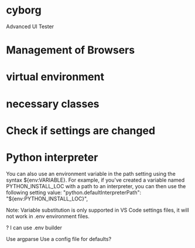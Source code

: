 # cyborg
Advanced UI Tester

# Management of Browsers
# virtual environment

# necessary classes 


# Check if settings are changed


# Python interpreter
You can also use an environment variable in the path setting using the syntax ${env:VARIABLE}. For example, if you've created a variable named PYTHON_INSTALL_LOC with a path to an interpreter, you can then use the following setting value:
"python.defaultInterpreterPath": "${env:PYTHON_INSTALL_LOC}",

Note: Variable substitution is only supported in VS Code settings files, it will not work in .env environment files.

? I can use .env builder 

Use argparse
Use a config file for defaults?